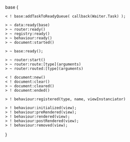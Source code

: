 
base {

	< ! base:addTaskToReadyQueue( callback(Waiter.Task) );

	> ~ data:ready(base)
	> ~ router:ready()
	> ~ registry:ready()
	> ~ behaviour:ready()
	> ~ document:started()

	> ~ base:ready();
	
	> ~ router:start()
	> ~ router:route:[type](arguments)
	> ~ router:routed:[type](arguments)

	< ! document:new()
	< ! document:clear()
	> ~ document:cleared()
	> ! document:ended()

	> ! behaviour:registered(type, name, viewInstanciator)

	> ! behaviour:initialized(view);
	> ! behaviour:preRendered(view);
	> ! behaviour:rendered(view);
	> ! behaviour:postRendered(view);
	> ! behaviour:removed(view);
	
}

